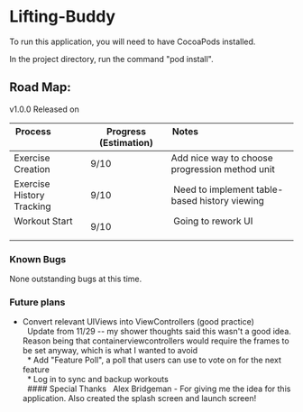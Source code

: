 # Lifting-Buddy

To run this application, you will need to have CocoaPods installed.

In the project directory, run the command "pod install".

## Road Map:

v1.0.0 Released on 

| Process                   | Progress (Estimation) | Notes                                          |
|---------------------------|-----------------------|------------------------------------------------|
| Exercise Creation         | 9/10                  | Add nice way to choose progression method unit |
| Exercise History Tracking | 9/10                  | Need to implement table-based history viewing  |
| Workout Start             | 9/10                  | Going to rework UI                             |

### Known Bugs
None outstanding bugs at this time.

### Future plans
* Convert relevant UIViews into ViewControllers (good practice)<br>
   Update from 11/29 -- my shower thoughts said this wasn't a good idea. Reason being that containerviewcontrollers would require the frames to be set anyway, which is what I wanted to avoid<br>
   * Add "Feature Poll", a poll that users can use to vote on for the next feature<br>
   * Log in to sync and backup workouts
   
   #### Special Thanks
   Alex Bridgeman - For giving me the idea for this application. Also created the splash screen and launch screen!
   
